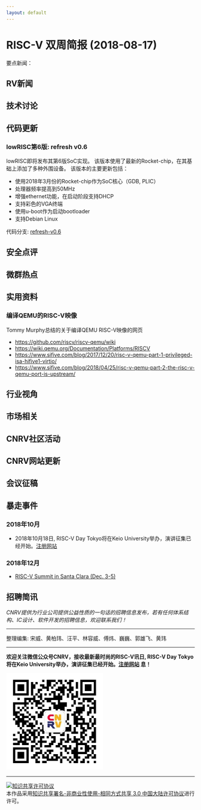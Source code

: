 ```yaml
---
layout: default
---
```


# RISC-V 双周简报 (2018-08-17)

要点新闻：


## RV新闻


## 技术讨论


## 代码更新

### lowRISC第6版: refresh v0.6

lowRISC即将发布其第6版SoC实现。
该版本使用了最新的Rocket-chip，在其基础上添加了多种外围设备。
该版本的主要更新包括：

- 使用2018年3月份的Rocket-chip作为SoC核心（GDB, PLIC）
- 处理器频率提高到50MHz
- 增强ethernet功能，在启动阶段支持DHCP
- 支持彩色的VGA终端
- 使用u-boot作为启动bootloader
- 支持Debian Linux

代码分支: [refresh-v0.6](https://github.com/lowRISC/lowrisc-chip/releases/tag/v0.6-rc1)

## 安全点评

## 微群热点

## 实用资料

### 编译QEMU的RISC-V映像

Tommy Murphy总结的关于编译QEMU RISC-V映像的网页

- https://github.com/riscv/riscv-qemu/wiki
- https://wiki.qemu.org/Documentation/Platforms/RISCV
- https://www.sifive.com/blog/2017/12/20/risc-v-qemu-part-1-privileged-isa-hifive1-virtio/
- https://www.sifive.com/blog/2018/04/25/risc-v-qemu-part-2-the-risc-v-qemu-port-is-upstream/

## 行业视角

## 市场相关


## CNRV社区活动

## CNRV网站更新

## 会议征稿


## 暴走事件

### 2018年10月

- 2018年10月18日, RISC-V Day Tokyo将在Keio University举办，演讲征集已经开始。[注册网站](https://tmt.knect365.com/risc-v-day-tokyo/)

### 2018年12月

- [RISC-V Summit in Santa Clara (Dec. 3-5)](http://cts.businesswire.com/ct/CT?id=smartlink&url=https%3A%2F%2Ftmt.knect365.com%2Frisc-v-summit%2F&esheet=51792917&newsitemid=20180423005251&lan=en-US&anchor=RISC-V+Summit+in+Santa+Clara&index=4&md5=88ca965085b5b1b9b6ea996333f27e44)

## 招聘简讯

_CNRV提供为行业公司提供公益性质的一句话的招聘信息发布，若有任何体系结构、IC设计、软件开发的招聘信息，欢迎联系我们！_

----

整理编集: 宋威、黄柏玮、汪平、林容威、傅炜、巍巍、郭雄飞、黄玮


----

**欢迎关注微信公众号CNRV，接收最新最时尚的RISC-V讯日, RISC-V Day Tokyo将在Keio University举办，演讲征集已经开始。[注册网站](https://tmt.knect365.com/risc-v-day-tokyo/)
息！**

![CNRV微信公众号](/assets/images/cnrv_qr.png)

----

<a rel="license" href="http://creativecommons.org/licenses/by-nc-sa/3.0/cn/"><img alt="知识共享许可协议" style="border-width:0" src="https://i.creativecommons.org/l/by-nc-sa/3.0/cn/80x15.png" /></a><br />本作品采用<a rel="license" href="http://creativecommons.org/licenses/by-nc-sa/3.0/cn/">知识共享署名-非商业性使用-相同方式共享 3.0 中国大陆许可协议</a>进行许可。

